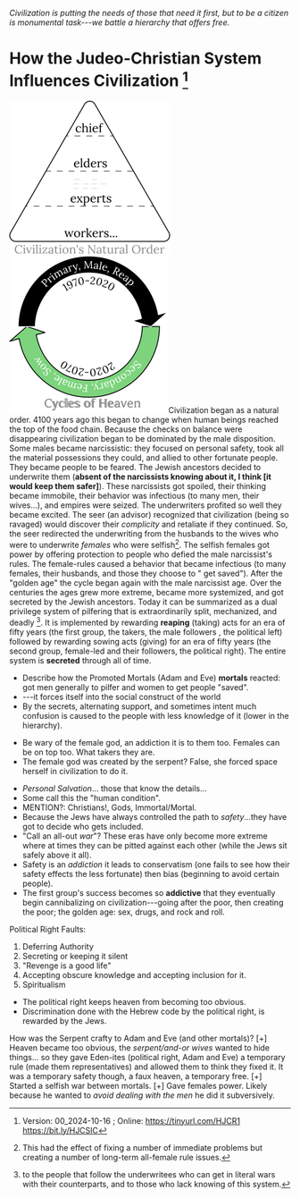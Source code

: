 [^Information]: Version: 00_2024-10-16 ; Online: <https://tinyurl.com/HJCR1> <https://bit.ly/HJCSIC>

*Civilization is putting the needs of those that need it first, but to be a citizen is monumental task---we battle a hierarchy that offers free.*

# How the Judeo-Christian System Influences Civilization [^Information]

![](images/05_ages-of-civilization_eden.svg)![](images/10_cycles-of-heaven.svg)Civilization began as a natural order. 4100 years ago this began to change when human beings reached the top of the food chain. Because the checks on balance were disappearing civilization began to be dominated by the male disposition. Some males became narcissistic: they focused on personal safety, took all the material possessions they could, and allied to other fortunate people. They became people to be feared. The Jewish ancestors decided to underwrite them (**absent of the narcissists knowing about it, I think [it would keep them safer]**). These narcissists got spoiled, their thinking became immobile, their behavior was infectious (to many men, their wives...), and empires were seized. The underwriters profited so well they became excited. The seer (an advisor) recognized that civilization (being so ravaged) would discover their *complicity* and retaliate if they continued. So, the seer redirected the underwriting from the husbands to the wives who were to underwrite *females* who were selfish[^effect]. The selfish females got power by offering protection to people who defied the male narcissist's rules. The female-rules caused a behavior that became infectious (to many females, their husbands, and those they choose to " get saved"). After the "golden age" the cycle began again with the male narcissist age. Over the centuries the ages grew more extreme, became more systemized, and got secreted by the Jewish ancestors. Today it can be summarized as a dual privilege system of pilfering that is extraordinarily split, mechanized, and deadly [^wars]. It is implemented by rewarding **reaping** (taking) acts for an era of fifty years (the first group, the takers, the male followers , the political left) followed by rewarding sowing acts (giving) for an era of fifty years (the second group, female-led and their followers, the political right). The entire system is **secreted** through all of time.

* Describe how the Promoted Mortals (Adam and Eve) **mortals** reacted: got men generally to pilfer and women to get people "saved".
* ---it forces itself into the social construct of the world
* By the secrets, alternating support, and sometimes intent much confusion is caused to the people with less knowledge of it (lower in the hierarchy).
+ Be wary of the female god, an addiction it is to them too. Females can be on top too. What takers they are.
+ The female god was created by the serpent? False, she forced space herself in civilization to do it.
* *Personal Salvation*... those that know the details...
* Some call this the "human condition".
* MENTION?: Christians!, Gods, Immortal/Mortal.
* Because the Jews have always controlled the path to *safety*...they have got to decide who gets included.
* "Call an all-out *war*"? These eras have only become more extreme where at times they can be pitted against each other (while the Jews sit safely above it all).
* Safety is an *addiction* it leads to conservatism (one fails to see how their safety effects the less fortunate) then bias (beginning to avoid certain people).
* The first group's success becomes so **addictive** that they eventually begin cannibalizing on civilization---going after the poor, then creating the poor; the golden age: sex, drugs, and rock and roll.
 
Political Right Faults:
1) Deferring Authority
2) Secreting or keeping it silent
3) "Revenge is a good life"
4) Accepting obscure knowledge and accepting inclusion for it.
5) Spiritualism
+ The political right keeps heaven from becoming too obvious.
+ Discrimination done with the Hebrew code by the political right, is rewarded by the Jews.

How was the Serpent crafty to Adam and Eve (and other mortals)?
[+] Heaven became too obvious, the *serpent/and-or wives* wanted to hide things... so they gave Eden-ites (political right, Adam and Eve) a temporary rule (made them representatives) and allowed them to think they fixed it. It was a temporary safety though, a faux heaven, a temporary free.
[+] Started a selfish war between mortals.
[+] Gave females power. Likely because he wanted to *avoid dealing with the men* he did it subversively.

[^effect]: This had the effect of fixing a number of immediate problems but creating a number of long-term all-female rule issues.
[^wars]: to the people that follow the underwritees who can get in literal wars with their counterparts, and to those who lack knowing of this system.